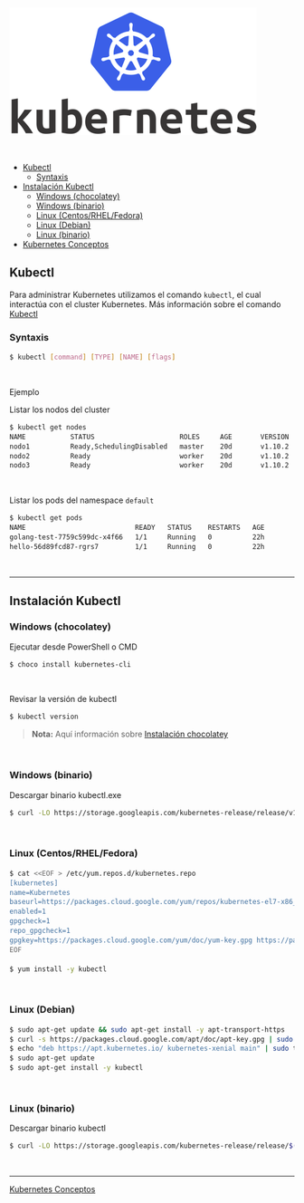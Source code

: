 ![kubernetes](images/kubernetes.png)

<br>

- [Kubectl](#kubectl)
  - [Syntaxis](#syntaxis)
- [Instalación Kubectl](#instalacion-kubectl)
  - [Windows (chocolatey)](#windows-chocolatey)
  - [Windows (binario)](#windows-binario)
  - [Linux (Centos/RHEL/Fedora)](#linux-centosrhelfedora)
  - [Linux (Debian)](#linux-debian)
  - [Linux (binario)](#linux-binario)
- [Kubernetes Conceptos](/Conceptos.md)

## Kubectl

Para administrar Kubernetes utilizamos el comando `kubectl`, el cual interactúa con el cluster Kubernetes.
Más información sobre el comando [Kubectl](https://kubernetes.io/docs/reference/generated/kubectl/kubectl-commands)

### Syntaxis

```sh
$ kubectl [command] [TYPE] [NAME] [flags]
```
<br>

Ejemplo

Listar los nodos del cluster

```sh
$ kubectl get nodes
NAME           STATUS                     ROLES     AGE       VERSION
nodo1          Ready,SchedulingDisabled   master    20d       v1.10.2
nodo2          Ready                      worker    20d       v1.10.2
nodo3          Ready                      worker    20d       v1.10.2
```

<br>

Listar los pods del namespace `default`

```sh
$ kubectl get pods
NAME                           READY   STATUS    RESTARTS   AGE
golang-test-7759c599dc-x4f66   1/1     Running   0          22h
hello-56d89fcd87-rgrs7         1/1     Running   0          22h
```

<br>

---

## Instalación Kubectl

### Windows (chocolatey)

Ejecutar desde PowerShell o CMD

```sh
$ choco install kubernetes-cli
```

<br>

Revisar la versión de kubectl

```sh
$ kubectl version
```
>**Nota:** Aquí información sobre [Instalación chocolatey](https://chocolatey.org/install)

<br>

### Windows (binario)

Descargar binario kubectl.exe

```sh
$ curl -LO https://storage.googleapis.com/kubernetes-release/release/v1.16.0/bin/windows/amd64/kubectl.exe
```

<br>

### Linux (Centos/RHEL/Fedora)

```sh
$ cat <<EOF > /etc/yum.repos.d/kubernetes.repo
[kubernetes]
name=Kubernetes
baseurl=https://packages.cloud.google.com/yum/repos/kubernetes-el7-x86_64
enabled=1
gpgcheck=1
repo_gpgcheck=1
gpgkey=https://packages.cloud.google.com/yum/doc/yum-key.gpg https://packages.cloud.google.com/yum/doc/rpm-package-key.gpg
EOF

$ yum install -y kubectl
```

<br>

### Linux (Debian)

```sh
$ sudo apt-get update && sudo apt-get install -y apt-transport-https
$ curl -s https://packages.cloud.google.com/apt/doc/apt-key.gpg | sudo apt-key add -
$ echo "deb https://apt.kubernetes.io/ kubernetes-xenial main" | sudo tee -a /etc/apt/sources.list.d/kubernetes.list
$ sudo apt-get update
$ sudo apt-get install -y kubectl
```

<br>

### Linux (binario)

Descargar binario kubectl

```sh
$ curl -LO https://storage.googleapis.com/kubernetes-release/release/$(curl -s https://storage.googleapis.com/kubernetes-release/release/stable.txt)/bin/linux/amd64/kubectl
```

<br>

---

[Kubernetes Conceptos](/Conceptos.md)
